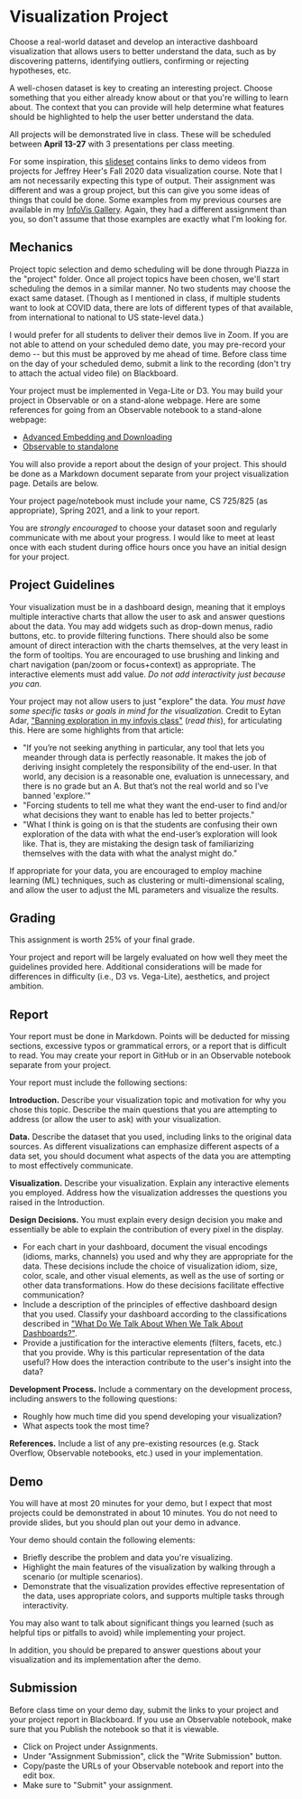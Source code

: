 # Visualization Project

Choose a real-world dataset and develop an interactive dashboard visualization that allows users to better understand the data, such as by discovering patterns, identifying outliers, confirming or rejecting hypotheses, etc.

A well-chosen dataset is key to creating an interesting project.  Choose something that you either already know about or that you're willing to learn about.  The context that you can provide will help determine what features should be highlighted to help the user better understand the data.

All projects will be demonstrated live in class.  These will be scheduled between **April 13-27** with 3 presentations per class meeting.  

For some inspiration, this [slideset](https://courses.cs.washington.edu/courses/cse442/20au/lectures/CSE442-FinalProjects.pdf) contains links to demo videos from projects for Jeffrey Heer's Fall 2020 data visualization course. Note that I am not necessarily expecting this type of output. Their assignment was different and was a group project, but this can give you some ideas of things that could be done.  Some examples from my previous courses are available in my [InfoVis Gallery](https://www.cs.odu.edu/~mweigle/Research/InfoVis-Gallery#toc5).  Again, they had a different assignment than you, so don't assume that those examples are exactly what I'm looking for.

## Mechanics

Project topic selection and demo scheduling will be done through Piazza in the "project" folder.  Once all project topics have been chosen, we'll start scheduling the demos in a similar manner.  No two students may choose the exact same dataset.  (Though as I mentioned in class, if multiple students want to look at COVID data, there are lots of different types of that available, from international to national to US state-level data.)

I would prefer for all students to deliver their demos live in Zoom. If you are not able to attend on your scheduled demo date, you may pre-record your demo -- but this must be approved by me ahead of time. Before class time on the day of your scheduled demo, submit a link to the recording (don't try to attach the actual video file) on Blackboard.

Your project must be implemented in Vega-Lite or D3. You may build your project in Observable or on a stand-alone webpage. Here are some references for going from an Observable notebook to a stand-alone webpage: 
* [Advanced Embedding and Downloading](https://observablehq.com/@observablehq/downloading-and-embedding-notebooks)
* [Observable to standalone](https://projet.liris.cnrs.fr/mi2/posts/2019/09/11/observable-to-standalone.html)

You will also provide a report about the design of your project.  This should be done as a Markdown document separate from your project visualization page.  Details are below.  

Your project page/notebook must include your name, CS 725/825 (as appropriate), Spring 2021, and a link to your report.

You are *strongly encouraged* to choose your dataset soon and regularly communicate with me about your progress.  I would like to meet at least once with each student during office hours once you have an initial design for your project.

## Project Guidelines

Your visualization must be in a dashboard design, meaning that it employs multiple interactive charts that allow the user to ask and answer questions about the data.  You may add widgets such as drop-down menus, radio buttons, etc. to provide filtering functions.  There should also be some amount of direct interaction with the charts themselves, at the very least in the form of tooltips. You are encouraged to use brushing and linking and chart navigation (pan/zoom or focus+context) as appropriate. The interactive elements must add value. *Do not add interactivity just because you can.*

Your project may not allow users to just "explore" the data.  *You must have some specific tasks or goals in mind for the visualization.*  Credit to Eytan Adar, ["Banning exploration in my infovis class"](https://medium.com/@eytanadar/banning-exploration-in-my-infovis-class-9578676a4705) (*read this*), for articulating this.  Here are some highlights from that article: 
* "If you’re not seeking anything in particular, any tool that lets you meander through data is perfectly reasonable. It makes the job of deriving insight completely the responsibility of the end-user. In that world, any decision is a reasonable one, evaluation is unnecessary, and there is no grade but an A. But that’s not the real world and so I’ve banned 'explore.'"
* "Forcing students to tell me what they want the end-user to find and/or what decisions they want to enable has led to better projects."
* "What I think is going on is that the students are confusing their own exploration of the data with what the end-user’s exploration will look like. That is, they are mistaking the design task of familiarizing themselves with the data with what the analyst might do."

If appropriate for your data, you are encouraged to employ machine learning (ML) techniques, such as clustering or multi-dimensional scaling, and allow the user to adjust the ML parameters and visualize the results.

## Grading

This assignment is worth 25% of your final grade. 

Your project and report will be largely evaluated on how well they meet the guidelines provided here.  Additional considerations will be made for differences in difficulty (i.e., D3 vs. Vega-Lite), aesthetics, and project ambition.

## Report

Your report must be done in Markdown. Points will be deducted for missing sections, excessive typos or grammatical errors, or a report that is difficult to read.  You may create your report in GitHub or in an Observable notebook separate from your project. 

Your report must include the following sections:

**Introduction.** Describe your visualization topic and motivation for why you chose this topic. Describe the main questions that you are attempting to address (or allow the user to ask) with your visualization.

**Data.** Describe the dataset that you used, including links to the original data sources. As different visualizations can emphasize different aspects of a data set, you should document what aspects of the data you are attempting to most effectively communicate. 

**Visualization.** Describe your visualization. Explain any interactive elements you employed. Address how the visualization addresses the questions you raised in the Introduction.

**Design Decisions.** You must explain every design decision you make and essentially be able to explain the contribution of every pixel in the display. 
* For each chart in your dashboard, document the visual encodings (idioms, marks, channels) you used and why they are appropriate for the data. These decisions include the choice of visualization idiom, size, color, scale, and other visual elements, as well as the use of sorting or other data transformations. How do these decisions facilitate effective communication?  
* Include a description of the principles of effective dashboard design that you used.  Classify your dashboard according to the classifications described in ["What Do We Talk About When We Talk About Dashboards?"](https://alper.datav.is/publications/dashboards/).
* Provide a justification for the interactive elements (filters, facets, etc.) that you provide. Why is this particular representation of the data useful?  How does the interaction contribute to the user's insight into the data?

**Development Process.** Include a commentary on the development process, including answers to the following questions:
* Roughly how much time did you spend developing your visualization?
* What aspects took the most time?

**References.** Include a list of any pre-existing resources (e.g. Stack Overflow, Observable notebooks, etc.) used in your implementation.

## Demo

You will have at most 20 minutes for your demo, but I expect that most projects could be demonstrated in about 10 minutes.  You do not need to provide slides, but you should plan out your demo in advance.  

Your demo should contain the following elements:
* Briefly describe the problem and data you're visualizing.
* Highlight the main features of the visualization by walking through a scenario (or multiple scenarios).
* Demonstrate that the visualization provides effective representation of the data, uses appropriate colors, and supports multiple tasks through interactivity.

You may also want to talk about significant things you learned (such as helpful tips or pitfalls to avoid) while implementing your project.

In addition, you should be prepared to answer questions about your visualization and its implementation after the demo.

## Submission

Before class time on your demo day, submit the links to your project and your project report in Blackboard.  If you use an Observable notebook, make sure that you Publish the notebook so that it is viewable.
* Click on Project under Assignments.
* Under "Assignment Submission", click the "Write Submission" button.
* Copy/paste the URLs of your Observable notebook and report into the edit box. 
* Make sure to "Submit" your assignment.

